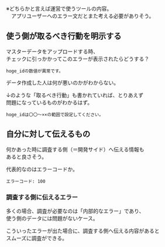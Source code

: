 ※どちらかと言えば運営で使うツールの内容。  
　アプリユーザーへのエラー文だとまた考える必要がありそう。

## 使う側が取るべき行動を明示する
マスターデータをアップロードする時、  
チェックに引っかかってこのエラーが表示されたらどうする？
```
hoge_idの数値が異常です。
```
データ作成した人は何が悪いのかがわからない。  

↓のような「取るべき行動」も書かれていれば、とりあえず  
問題になっているものがわかるはず。
```
hoge_idは〇〇〜××の範囲で設定してください。
```

## 自分に対して伝えるもの
何かあった時に調査する側（＝開発サイド）へ伝える情報も  
あると良さそう。

代表的なのはエラーコードか。
```
エラーコード: 100
```

### 調査する側に伝えるエラー
多くの場合、調査が必要なのは「内部的なエラー」であり、  
使う側のデータには問題がないケース。

こういったエラーが出た場合に、調査する側へ伝える内容があると  
スムーズに調査ができる。